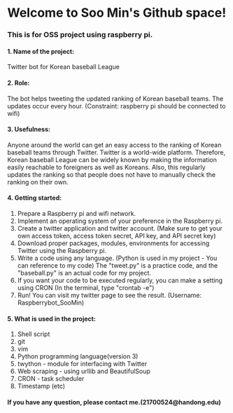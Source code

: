 <h1>Welcome to Soo Min's Github space!</h1>

<h3>This is for OSS project using raspberry pi.</h3>

<h4>1. Name of the project:</h4> Twitter bot for Korean baseball League
<h4>2. Role:</h4> The bot helps tweeting the updated ranking of Korean baseball teams. The updates occur every hour.
(Constraint: raspberry pi should be connected to wifi)
<h4>3. Usefulness:</h4> Anyone around the world can get an easy access to the ranking of Korean baseball teams through Twitter. Twitter is a world-wide platform. Therefore, Korean baseball League can be widely known by making the information easily reachable to foreigners as well as Koreans.
Also, this regularly updates the ranking so that people does not have to manually check the ranking on their own.
<h4>4. Getting started:</h4> 

1. Prepare a Raspberry pi and wifi network.
2. Implement an operating system of your preference in the Raspberry pi.
3. Create a twitter application and twitter account.
(Make sure to get your own access token, access token secret, API key, and API secret key)
4. Download proper packages, modules, environments for accessing Twitter using the Raspberry pi.
5. Write a code using any language. 
(Python is used in my project - You can reference to my code)
The "tweet.py" is a practice code, and the "baseball.py" is an actual code for my project.
6. If you want your code to be executed regularly, you can make a setting using CRON (In the terminal, type "crontab -e") 
7. Run!
You can visit my twitter page to see the result. (Username: Raspberrybot\_SooMin)
<h4>5. What is used in the project:</h4>

1. Shell script
2. git
3. vim
4. Python programming language(version 3)
5. twython - module for interfacing with Twitter
6. Web scraping - using urllib and BeautifulSoup
7. CRON - task scheduler
8. Timestamp
(etc)
<h4>If you have any question, please contact me.(21700524@handong.edu)</h4>
